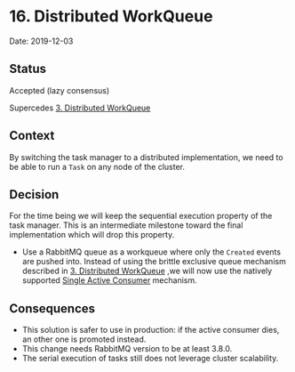 # 16. Distributed WorkQueue

Date: 2019-12-03

## Status

Accepted (lazy consensus)

Supercedes [3. Distributed WorkQueue](0003-distributed-workqueue.md)

## Context

By switching the task manager to a distributed implementation, we need to be able to run a `Task` on any node of the cluster.

## Decision

  For the time being we will keep the sequential execution property of the task manager.
  This is an intermediate milestone toward the final implementation which will drop this property.

 * Use a RabbitMQ queue as a workqueue where only the `Created` events are pushed into.
   Instead of using the brittle exclusive queue mechanism described in [3. Distributed WorkQueue](0003-distributed-workqueue.md) ,we will
   now use the natively supported [Single Active Consumer](https://www.rabbitmq.com/consumers.html#single-active-consumer) mechanism. 


## Consequences

 * This solution is safer to use in production: if the active consumer dies, an other one is promoted instead.
 * This change needs RabbitMQ version to be at least 3.8.0.
 * The serial execution of tasks still does not leverage cluster scalability.
